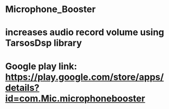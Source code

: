 # Microphone_Booster 
# increases audio record volume using TarsosDsp library
# Google play link: https://play.google.com/store/apps/details?id=com.Mic.microphonebooster

